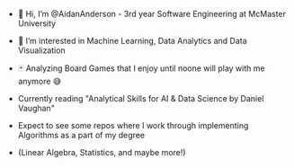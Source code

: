 - 👋 Hi, I’m @AidanAnderson - 3rd year Software Engineering at McMaster University
- 👀 I’m interested in Machine Learning, Data Analytics and Data Visualization
- 🃏  Analyzing Board Games that I enjoy until noone will play with me anymore 😅

- Currently reading "Analytical Skills for AI & Data Science by Daniel Vaughan"
- Expect to see some repos where I work through implementing Algorithms as a part of my degree
- (Linear Algebra, Statistics, and maybe more!)

<!---
AidanAnderson/AidanAnderson is a ✨ special ✨ repository because its `README.md` (this file) appears on your GitHub profile.
You can click the Preview link to take a look at your changes.
--->
